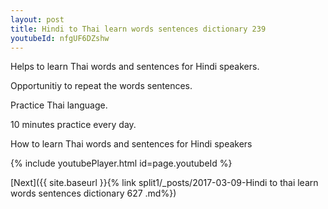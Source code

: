 ```yaml
---
layout: post
title: Hindi to Thai learn words sentences dictionary 239 
youtubeId: nfgUF6DZshw
---
```

 
 
Helps to learn Thai words and sentences for Hindi speakers.

Opportunitiy to repeat the words sentences. 

Practice Thai language. 
 
10 minutes practice every day. 
 
How to learn Thai words and sentences for Hindi speakers 
 
{% include youtubePlayer.html id=page.youtubeId %}
 
 
[Next]({{ site.baseurl }}{% link  split1/_posts/2017-03-09-Hindi to thai learn words sentences dictionary 627 .md%})
 
